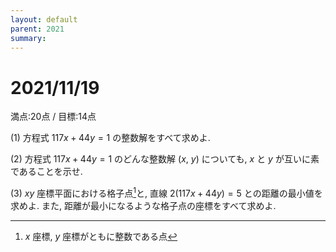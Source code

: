 ```yaml
---
layout: default
parent: 2021
summary: 
---
```


# 2021/11/19

満点:20点 / 目標:14点

(1) 方程式 $117x+44y=1$ の整数解をすべて求めよ.

(2) 方程式 $117x+44y=1$ のどんな整数解 $(x,\ y)$ についても, $x$ と $y$ が互いに素であることを示せ.

(3) $xy$ 座標平面における格子点[^1]と, 直線 $2(117x+44y)=5$ との距離の最小値を求めよ. また, 距離が最小になるような格子点の座標をすべて求めよ.

[^1]: $x$ 座標, $y$ 座標がともに整数である点